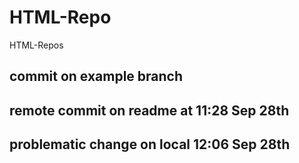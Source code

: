 # HTML-Repo
HTML-Repos

## commit on example branch

## remote commit on readme at 11:28 Sep 28th

## problematic change on local 12:06 Sep 28th
